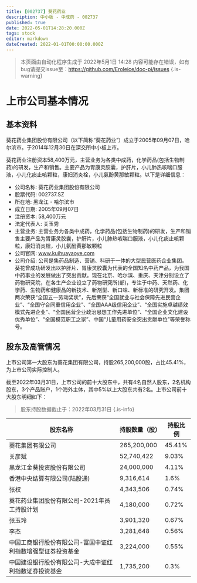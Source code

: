 ```yaml
---
title: [002737] 葵花药业
description: 中小板 - 中成药 - 002737
published: true
date: 2022-05-01T14:28:20.000Z
tags: stock
editor: markdown
dateCreated: 2022-01-01T00:00:00.000Z
---
```


> 本页面由自动化程序生成于 2022年5月1日 14:28
> 内容可能存在错误，如有bug请提交issue至：https://github.com/Eroleice/doc-pi/issues
{.is-warning}

# 上市公司基本情况

## 基本资料

葵花药业集团股份有限公司（以下简称“葵花药业”）成立于2005年09月07日，哈尔滨市。于2014年12月30日在深交所中小板上市。

葵花药业注册资本58,400万元，主营业务为各类中成药，化学药品(包括生物制药)的研发，生产和销售。主要产品为胃康灵胶囊，护肝片，小儿肺热咳喘口服液，小儿化痰止咳颗粒，康妇消炎栓，小儿氨酚黄那敏颗粒。以下是详细信息：

- 公司名称: 葵花药业集团股份有限公司
- 股票代码: 002737.SZ
- 所在地: 黑龙江 - 哈尔滨市
- 成立日期: 2005年09月07日
- 注册资本: 58,400万元
- 法定代表人: 关玉秀
- 主营业务: 主营业务为各类中成药，化学药品(包括生物制药)的研发，生产和销售主要产品为胃康灵胶囊，护肝片，小儿肺热咳喘口服液，小儿化痰止咳颗粒，康妇消炎栓，小儿氨酚黄那敏颗粒
- 公司官网: www.kuihuayaoye.com
- 公司介绍: 公司是集药品制造、营销、科研于一体的大型民营医药企业集团。葵花曾成功研发出以护肝片、胃康灵胶囊为代表的全国知名中药产品，为我国中药事业的发展做出了突出贡献。现在北京、哈尔滨、重庆、天津分别设立了药物研究院，在各生产企业设立了药物研究所(部)，专注于中药、天然药、化学药、生物药和健康品的新技术、新剂型、新口味、新标准的研究开发。集团两次荣获“全国五一劳动奖状”，先后荣获“全国就业与社会保障先进民营企业”、“全国守合同重信用企业”、“全国AAA级信用企业”、“全国实施卓越绩效模式先进企业”、“全国民营企业政治思想工作先进单位”、“全国企业文化建设优秀单位”、“全国模范职工之家”、中国“儿童用药安全突出贡献单位”等荣誉称号。


## 股东及高管情况

上市公司第一大股东为葵花集团有限公司，持股265,200,000股，占比45.41%，为上市公司实际控制人。

截至2022年03月31日，上市公司的前十大股东中，共有4名自然人股东，2名机构股东，3个产品账户，1个海外主体，其中5%以上大股东共有2名。上市公司前十大股东明细如下：

> 股东持股数据截止于：2022年03月31日
{.is-info}

| 股东名称 | 持股数量（股） | 持股比例 |
| --- | --- | --- |
| 葵花集团有限公司 | 265,200,000 | 45.41% |
| 关彦斌 | 52,740,422 | 9.03% |
| 黑龙江金葵投资股份有限公司 | 24,000,000 | 4.11% |
| 香港中央结算有限公司(陆股通) | 9,316,614 | 1.6% |
| 张权 | 4,343,506 | 0.74% |
| 葵花药业集团股份有限公司-2021年员工持股计划 | 4,180,000 | 0.72% |
| 张玉玲 | 3,901,320 | 0.67% |
| 李杰 | 3,281,648 | 0.56% |
| 中国工商银行股份有限公司-富国中证红利指数增强型证券投资基金 | 3,224,000 | 0.55% |
| 中国建设银行股份有限公司-大成中证红利指数证券投资基金 | 1,735,200 | 0.3% |




